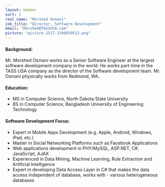 ```yaml
---
layout: member
sort: 2
real_name: "Morshed Osmani"
job_title: "Director, Software Development"
email: "Morshed@TASSUSA.com"
picture: "picture-1517-1396059512.png"
---
```

#### Background:
Mr. Morshed Osmani works as a Senior Software Engineer at the largest software development company in the world. He works part-time in the TASS USA company as the director of the Software development team. Mr. Osmani physically works from Redmond, WA..

#### Education:
- MS in Computer Science, North Dakota State University
- BS in Computer Science, Bangladesh University of Engineering Technology

#### Software Development Focus:
- Expert in Mobile Apps Development (e.g. Apple, Android, Windows, iPad, etc.)
- Master in Social Networking Platforms such as Facebook Applications
- Web applications development in  PHY/MySQL, ASP.NET, C#, JavaScript, AJAX
- Experienced in Data Mining, Machine Learning, Rule Extraction and Artificial Intelligence
- Expert in developing Data Access Layer in C# that makes the data access independent of database, works with - various heterogeneous databases